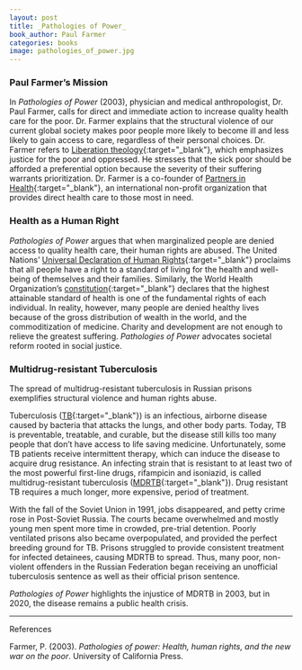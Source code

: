 ```yaml
---
layout: post
title: _Pathologies of Power_
book_author: Paul Farmer
categories: books
image: pathologies_of_power.jpg
---
```

### Paul Farmer’s Mission

In _Pathologies of Power_ (2003), physician and medical anthropologist, Dr. Paul Farmer, calls for direct and immediate action to increase quality health care for the poor. Dr. Farmer explains that the structural violence of our current global society makes poor people more likely to become ill and less likely to gain access to care, regardless of their personal choices. Dr. Farmer refers to [Liberation theology][1]{:target="_blank"}, which emphasizes justice for the poor and oppressed. He stresses that the sick poor should be afforded a preferential option because the severity of their suffering warrants prioritization. Dr. Farmer is a co-founder of [Partners in Health][2]{:target="_blank"}, an international non-profit organization that provides direct health care to those most in need.

### Health as a Human Right

_Pathologies of Power_ argues that when marginalized people are denied access to quality health care, their human rights are abused. The United Nations’ [Universal Declaration of Human Rights][3]{:target="_blank"} proclaims that all people have a right to a standard of living for the health and well-being of themselves and their families. Similarly, the World Health Organization’s [constitution][4]{:target="_blank"} declares that the highest attainable standard of health is one of the fundamental rights of each individual. In reality, however, many people are denied healthy lives because of the gross distribution of wealth in the world, and the commoditization of medicine. Charity and development are not enough to relieve the greatest suffering. _Pathologies of Power_ advocates societal reform rooted in social justice.

### Multidrug-resistant Tuberculosis

The spread of multidrug-resistant tuberculosis in Russian prisons exemplifies structural violence and human rights abuse.

Tuberculosis ([TB][5]{:target="_blank"}) is an infectious, airborne disease caused by bacteria that attacks the lungs, and other body parts. Today, TB is preventable, treatable, and curable, but the disease still kills too many people that don’t have access to life saving medicine. Unfortunately, some TB patients receive intermittent therapy, which can induce the disease to acquire drug resistance. An infecting strain that is resistant to at least two of the most powerful first-line drugs, rifampicin and isoniazid, is called multidrug-resistant tuberculosis ([MDRTB][6]{:target="_blank"}). Drug resistant TB requires a much longer, more expensive, period of treatment.

With the fall of the Soviet Union in 1991, jobs disappeared, and petty crime rose in Post-Soviet Russia. The courts became overwhelmed and mostly young men spent more time in crowded, pre-trial detention. Poorly ventilated prisons also became overpopulated, and provided the perfect breeding ground for TB. Prisons struggled to provide consistent treatment for infected detainees, causing MDRTB to spread. Thus, many poor, non-violent offenders in the Russian Federation began receiving an unofficial tuberculosis sentence as well as their official prison sentence.

_Pathologies of Power_ highlights the injustice of MDRTB in 2003, but in 2020, the disease remains a public health crisis.

---
References

Farmer, P. (2003). _Pathologies of power: Health, human rights, and the new war
on the poor_. University of California Press.

[1]: https://www.britannica.com/topic/liberation-theology
[2]: https://www.pih.org/pages/our-mission
[3]: https://www.un.org/en/universal-declaration-human-rights/index.html
[4]: https://www.who.int/about/who-we-are/constitution
[5]: https://www.who.int/news-room/fact-sheets/detail/tuberculosis
[6]: https://www.who.int/features/qa/79/en/
